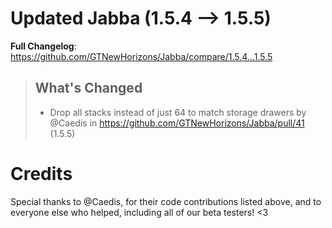 # Updated Jabba (1.5.4 -->  1.5.5)
**Full Changelog**: https://github.com/GTNewHorizons/Jabba/compare/1.5.4...1.5.5
>## What's Changed
> * Drop all stacks instead of just 64 to match storage drawers by @Caedis in https://github.com/GTNewHorizons/Jabba/pull/41 (1.5.5)
>

# Credits
Special thanks to @Caedis, for their code contributions listed above, and to everyone else who helped, including all of our beta testers! <3